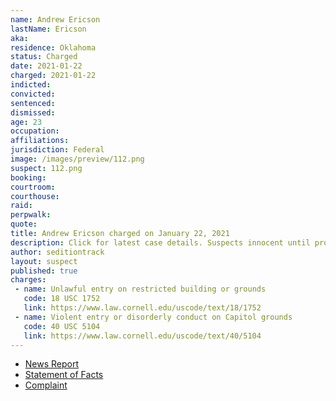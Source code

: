 ```yaml
---
name: Andrew Ericson
lastName: Ericson
aka:
residence: Oklahoma
status: Charged
date: 2021-01-22
charged: 2021-01-22
indicted:
convicted: 
sentenced: 
dismissed: 
age: 23
occupation:
affiliations:
jurisdiction: Federal
image: /images/preview/112.png
suspect: 112.png
booking:
courtroom:
courthouse:
raid:
perpwalk:
quote:
title: Andrew Ericson charged on January 22, 2021
description: Click for latest case details. Suspects innocent until proven guilty.
author: seditiontrack
layout: suspect
published: true
charges:
 - name: Unlawful entry on restricted building or grounds
   code: 18 USC 1752
   link: https://www.law.cornell.edu/uscode/text/18/1752
 - name: Violent entry or disorderly conduct on Capitol grounds
   code: 40 USC 5104
   link: https://www.law.cornell.edu/uscode/text/40/5104
---
```

- [News Report](https://tulsaworld.com/news/local/oklahoma-man-faces-charges-in-connection-with-capitol-riot/article_1afe3f28-5d08-11eb-ad02-77c1bc298fa5.html)
- [Statement of Facts](https://www.justice.gov/opa/page/file/1359591/download)
- [Complaint](https://www.justice.gov/opa/page/file/1359591/download)
